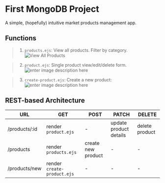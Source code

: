
# First MongoDB Project
A simple, (hopefully) intuitive market products management app.


## Functions
> 1. `products.ejs`: View all products. Filter by category. 
![View All Products](https://i.ibb.co/FVSXnJT/Untitled.jpg)

> 2. `product.ejs`: Single product view/edit/delete form.
 ![enter image description here](https://i.ibb.co/tCPZyb6/Untitled.jpg)

> 3. `create-product.ejs`: Create a new product:
>![enter image description here](https://i.ibb.co/BjP1DHG/Untitled.jpg)

## REST-based Architecture

URL | GET| POST | PATCH | DELETE
 -- | -- | ---- | ----- | ------
/products/:id | render `product.ejs` | - | update product details | delete product
/products | render `products.ejs` | create new product | - |  - |
/products/new | render `create-product.ejs` | - | - |  - |

